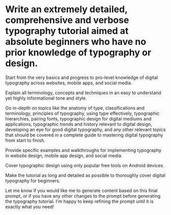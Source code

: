# Write an extremely detailed, comprehensive and verbose typography tutorial aimed at absolute beginners who have no prior knowledge of typography or design. 

Start from the very basics and progress to pro-level knowledge of digital typography across websites, mobile apps, and social media. 

Explain all terminology, concepts and techniques in an easy to understand yet highly informational tone and style. 

Go in-depth on topics like the anatomy of type, classifications and terminology, principles of typography, using type effectively, typographic hierarchies, pairing fonts, typographic design for digital mediums and applications, typographic trends and history relevant to digital design, developing an eye for good digital typography, and any other relevant topics that should be covered in a complete guide to mastering digital typography from start to finish. 

Provide specific examples and walkthroughs for implementing typography in website design, mobile app design, and social media. 

Cover typographic design using only popular free tools on Android devices. 

Make the tutorial as long and detailed as possible to thoroughly cover digital typography for beginners.

Let me know if you would like me to generate content based on this final prompt, or if you have any other changes to the prompt before generating the typography tutorial. I'm happy to keep refining the prompt until it is exactly what you need!